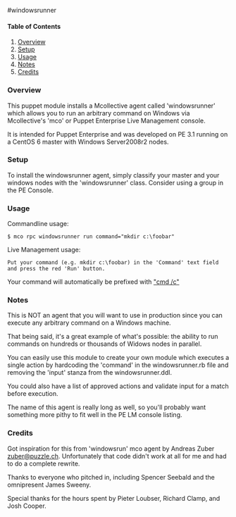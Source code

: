 #windowsrunner


#### Table of Contents

1. [Overview](#overview)
2. [Setup](#setup)
3. [Usage](#usage)
4. [Notes](#notes)
5. [Credits](#credits)

### Overview
This puppet module installs a Mcollective agent called 'windowsrunner' which allows 
you to run an arbitrary command on Windows via Mcollective's 'mco' or Puppet Enterprise Live Management console.

It is intended for Puppet Enterprise and was developed on PE 3.1 running on a CentOS 6
master with Windows Server2008r2 nodes.

### Setup
To install the windowsrunner agent, simply classify your master and your windows nodes 
with the 'windowsrunner' class. Consider using a group in the PE Console.

### Usage
Commandline usage: 

    $ mco rpc windowsrunner run command="mkdir c:\foobar"

Live Management usage:

    Put your command (e.g. mkdir c:\foobar) in the 'Command' text field and press the red 'Run' button.
Your command will automatically be prefixed with ["cmd /c"](http://www.microsoft.com/resources/documentation/windows/xp/all/proddocs/en-us/cmd.mspx?mfr=true) 

### Notes
This is NOT an agent that you will want to use in production since you can 
execute any arbitrary command on a Windows machine. 

That being said, it's a great example of what's possible: the ability to run commands
on hundreds or thousands of Widows nodes in parallel.

You can easily use this module to create your own module which executes a single action
by hardcoding the 'command' in the windowsrunner.rb file and removing the 'input' stanza from the windowsrunner.ddl.

You could also have a list of approved actions and validate input for a match before execution.

The name of this agent is really long as well, so you'll probably want something more
pithy to fit well in the PE LM console listing.

### Credits
Got inspiration for this from 'windowsrun' mco agent by Andreas Zuber <zuber@puzzle.ch>.
Unfortunately that code didn't work at all for me and had to do a complete rewrite. 

Thanks to everyone who pitched in, including Spencer Seebald and the omnipresent James Sweeny.

Special thanks for the hours spent by Pieter Loubser, Richard Clamp, and Josh Cooper.

